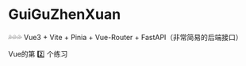 # GuiGuZhenXuan

:sweat_drops::sweat_drops::sweat_drops: Vue3 + Vite + Pinia + Vue-Router + FastAPI（非常简易的后端接口）

Vue的第 :two: 个练习
